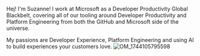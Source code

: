 Hej! I'm Suzanne!
I work at Microsoft as a Developer Productivity Global Blackbelt, covering all of our tooling around Developer Productivity and Platform Engineering from both the GitHub and Microsoft side of the universe.

My passions are Developer Experience, Platform Engineering and using AI to build experiences your customers love.
![OM_1744105795598](https://github.com/user-attachments/assets/c2b1c84a-bf17-4d23-ab7d-a0d4b31f1d77)
